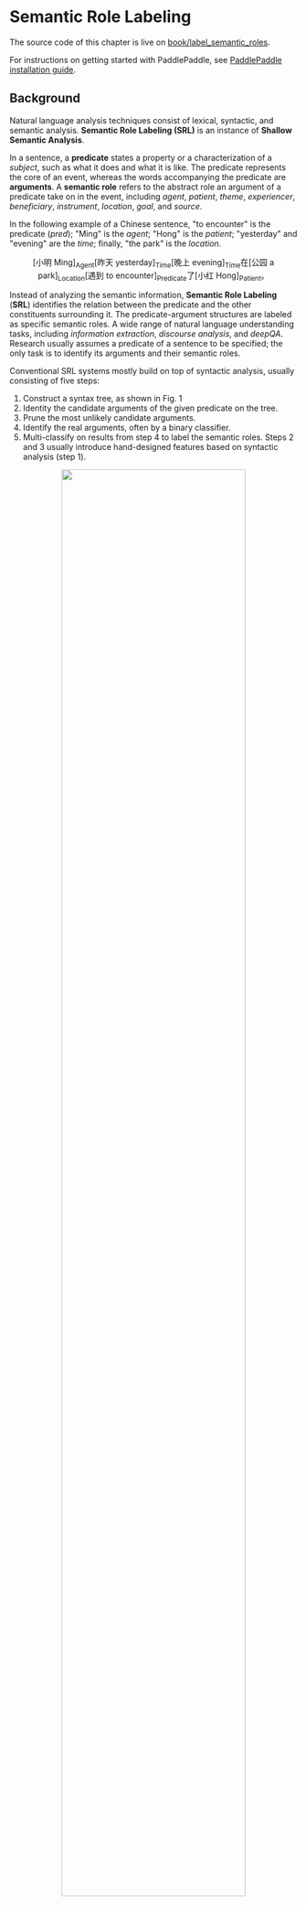 # Semantic Role Labeling

The source code of this chapter is live on [book/label_semantic_roles](https://github.com/PaddlePaddle/book/tree/develop/07.label_semantic_roles).

For instructions on getting started with PaddlePaddle, see [PaddlePaddle installation guide](https://github.com/PaddlePaddle/book/blob/develop/README.md#running-the-book).

## Background

Natural language analysis techniques consist of lexical, syntactic, and semantic analysis. **Semantic Role Labeling (SRL)** is an instance of **Shallow Semantic Analysis**.

In a sentence, a **predicate** states a property or a characterization of a *subject*, such as what it does and what it is like. The predicate represents the core of an event, whereas the words accompanying the predicate are **arguments**. A **semantic role** refers to the abstract role an argument of a predicate take on in the event, including *agent*, *patient*, *theme*, *experiencer*, *beneficiary*, *instrument*, *location*, *goal*, and *source*.

In the following example of a Chinese sentence, "to encounter" is the predicate (*pred*); "Ming" is the *agent*; "Hong" is the *patient*; "yesterday" and "evening" are the *time*; finally, "the park" is the *location*.

$$\mbox{[小明 Ming]}_{\mbox{Agent}}\mbox{[昨天 yesterday]}_{\mbox{Time}}\mbox{[晚上 evening]}_\mbox{Time}\mbox{在[公园 a park]}_{\mbox{Location}}\mbox{[遇到 to encounter]}_{\mbox{Predicate}}\mbox{了[小红 Hong]}_{\mbox{Patient}}\mbox{。}$$

Instead of analyzing the semantic information, **Semantic Role Labeling** (**SRL**) identifies the relation between the predicate and the other constituents surrounding it. The predicate-argument structures are labeled as specific semantic roles. A wide range of natural language understanding tasks, including *information extraction*, *discourse analysis*, and *deepQA*. Research usually assumes a predicate of a sentence to be specified; the only task is to identify its arguments and their semantic roles.

Conventional SRL systems mostly build on top of syntactic analysis, usually consisting of five steps:

1. Construct a syntax tree, as shown in Fig. 1
2. Identity the candidate arguments of the given predicate on the tree.
3. Prune the most unlikely candidate arguments.
4. Identify the real arguments, often by a binary classifier.
5. Multi-classify on results from step 4 to label the semantic roles. Steps 2 and 3 usually introduce hand-designed features based on syntactic analysis (step 1).


<div  align="center">
<img src="image/dependency_parsing_en.png" width = "80%" align=center /><br>
Fig 1. Syntax tree
</div>


However, a complete syntactic analysis requires identifying the relation among all constituents. Thus, the accuracy of SRL is sensitive to the preciseness of the syntactic analysis, making SRL challenging. To reduce its complexity and obtain some information on the syntactic structures, we often use *shallow syntactic analysis* a.k.a. partial parsing or chunking. Unlike complete syntactic analysis, which requires the construction of the complete parsing tree, *Shallow Syntactic Analysis* only requires identifying some independent constituents with relatively simple structures, such as verb phrases (chunk). To avoid difficulties in constructing a syntax tree with high accuracy, some work\[[1](#Reference)\] proposed semantic chunking-based SRL methods, which reduces SRL into a sequence tagging problem. Sequence tagging tasks classify syntactic chunks using **BIO representation**. For syntactic chunks forming role A, its first chunk receives the B-A tag (Begin) and the remaining ones receive the tag I-A (Inside); in the end, the chunks left out receive the tag O.

The BIO representation of above example is shown in Fig.1.

<div  align="center">
<img src="image/bio_example_en.png" width = "90%"  align=center /><br>
Fig 2. BIO representation
</div>

This example illustrates the simplicity of sequence tagging, since

1. It only relies on shallow syntactic analysis, reduces the precision requirement of syntactic analysis;
2. Pruning the candidate arguments is no longer necessary;
3. Arguments are identified and tagged at the same time. Simplifying the workflow reduces the risk of accumulating errors; oftentimes, methods that unify multiple steps boost performance.

In this tutorial, our SRL system is built as an end-to-end system via a neural network. The system takes only text sequences as input, without using any syntactic parsing results or complex hand-designed features. The public dataset [CoNLL-2004 and CoNLL-2005 Shared Tasks](http://www.cs.upc.edu/~srlconll/) is used for the following task: given a sentence with predicates marked, identify the corresponding arguments and their semantic roles through sequence tagging.

## Model

**Recurrent Neural Networks** (*RNN*) are important tools for sequence modeling and have been successfully used in some natural language processing tasks. Unlike feed-forward neural networks, RNNs can model the dependencies between elements of sequences. As a variant of RNNs', LSTMs aim model long-term dependency in long sequences. We have introduced this in [understand_sentiment](https://github.com/PaddlePaddle/book/tree/develop/05.understand_sentiment). In this chapter, we continue to use LSTMs to solve SRL problems.

### Stacked Recurrent Neural Network

*Deep Neural Networks* can extract hierarchical representations. The higher layers can form relatively abstract/complex representations, based on primitive features discovered through the lower layers. Unfolding LSTMs through time results in a deep feed-forward neural network. This is because any computational path between the input at time $k < t$ to the output at time $t$ crosses several nonlinear layers. On the other hand, due to parameter sharing over time, LSTMs are also *shallow*; that is, the computation carried out at each time-step is just a linear transformation. Deep LSTM networks are typically constructed by stacking multiple LSTM layers on top of each other and taking the output from lower LSTM layer at time $t$ as the input of upper LSTM layer at time $t$. Deep, hierarchical neural networks can be efficient at representing some functions and modeling varying-length dependencies\[[2](#Reference)\].


However, in a deep LSTM network, any gradient propagated back in depth needs to traverse a large number of nonlinear steps. As a result, while LSTMs of 4 layers can be trained properly, those with 4-8 have much worse performance. Conventional LSTMs prevent back-propagated errors from vanishing or exploding by introducing shortcut connections to skip the intermediate nonlinear layers. Therefore, deep LSTMs can consider shortcut connections in depth as well.


A single LSTM cell has three operations:

1. input-to-hidden: map input $x$ to the input of the forget gates, input gates, memory cells and output gates by linear transformation (i.e., matrix mapping);
2. hidden-to-hidden: calculate forget gates, input gates, output gates and update memory cell, this is the main part of LSTMs;
3. hidden-to-output: this part typically involves an activation operation on hidden states.

Based on the stacked LSTMs, we add shortcut connections: take the input-to-hidden from the previous layer as a new input and learn another linear transformation.

Fig.3 illustrates the final stacked recurrent neural networks.

<p align="center">  
<img src="./image/stacked_lstm_en.png" width = "40%"  align=center><br>
Fig 3. Stacked Recurrent Neural Networks
</p>

### Bidirectional Recurrent Neural Network

While LSTMs can summarize the history -- all the previous input seen up until now -- they can not see the future. Because most NLP (natural language processing) tasks provide the entirety of sentences, sequential learning can benefit from having the future encoded as well as the history.

To address, we can design a bidirectional recurrent neural network by making a minor modification. A higher LSTM layer can process the sequence in reversed direction with regards to its immediate lower LSTM layer, i.e., deep LSTM layers take turns to train on input sequences from left-to-right and right-to-left. Therefore, LSTM layers at time-step $t$ can see both histories and the future, starting from the second layer. Fig. 4 illustrates the bidirectional recurrent neural networks.


<p align="center">  
<img src="./image/bidirectional_stacked_lstm_en.png" width = "60%" align=center><br>
Fig 4. Bidirectional LSTMs
</p>

Note that, this bidirectional RNNs is different with the one proposed by Bengio et al. in machine translation tasks \[[3](#Reference), [4](#Reference)\]. We will introduce another bidirectional RNNs in the following tasks [machine translation](https://github.com/PaddlePaddle/book/blob/develop/08.machine_translation/README.md)

### Conditional Random Field (CRF)

Typically, a neural network's lower layers learn representations while its very top layer learns the final task. These principles can guide our problem-solving approaches. In SRL tasks, a **Conditional Random Field** (*CRF*) is built on top of the network in order to perform the final prediction to tag sequences. It takes as input the representations provided by the last LSTM layer.


The CRF is an undirected probabilistic graph with nodes denoting random variables and edges denoting dependencies between these variables. In essence, CRFs learn the conditional probability $P(Y|X)$, where $X = (x_1, x_2, ... , x_n)$ are sequences of input and $Y = (y_1, y_2, ... , y_n)$ are label sequences; to decode, simply search through $Y$ for a sequence that maximizes the conditional probability $P(Y|X)$, i.e., $Y^* = \mbox{arg max}_{Y} P(Y | X)$。

Sequence tagging tasks do not assume a lot of conditional independence, because they are only concerned with the input and the output being linear sequences. Thus, the graph model of sequence tagging tasks is usually a simple chain or line, which results in a **Linear-Chain Conditional Random Field**, shown in Fig.5.

<p align="center">  
<img src="./image/linear_chain_crf.png" width = "35%" align=center><br>
Fig 5. Linear Chain Conditional Random Field used in SRL tasks
</p>

By the fundamental theorem of random fields \[[5](#Reference)\], the joint distribution over the label sequence $Y$ given $X$ has the form:

$$p(Y | X) = \frac{1}{Z(X)} \text{exp}\left(\sum_{i=1}^{n}\left(\sum_{j}\lambda_{j}t_{j} (y_{i - 1}, y_{i}, X, i) + \sum_{k} \mu_k s_k (y_i, X, i)\right)\right)$$


where, $Z(X)$ is normalization constant, ${t_j}$ represents the feature functions defined on edges called the *transition feature*, which denotes the transition probabilities from $y_{i-1}$ to $y_i$ given input sequence $X$. ${s_k}$ represents the feature function defined on nodes, called the state feature, denoting the probability of $y_i$ given input sequence $X$. In addition, $\lambda_j$ and $\mu_k$ are weights corresponding to $t_j$ and $s_k$. Alternatively, $t$ and $s$ can be written in the same form that depends on $y_{i - 1}$, $y_i$, $X$, and $i$. Taking its summation over all nodes $i$, we have: $f_{k}(Y, X) = \sum_{i=1}^{n}f_k({y_{i - 1}, y_i, X, i})$, which defines the *feature function* $f$. Thus, $P(Y|X)$ can be written as:

$$p(Y|X, W) = \frac{1}{Z(X)}\text{exp}\sum_{k}\omega_{k}f_{k}(Y, X)$$

where $\omega$ are the weights to the feature function that the CRF learns. While training, given input sequences and label sequences $D = \left[(X_1,  Y_1), (X_2 , Y_2) , ... , (X_N, Y_N)\right]$, by maximum likelihood estimation (**MLE**), we construct the following objective function:


$$\DeclareMathOperator*{\argmax}{arg\,max} L(\lambda, D) = - \text{log}\left(\prod_{m=1}^{N}p(Y_m|X_m, W)\right) + C \frac{1}{2}\lVert W\rVert^{2}$$


This objective function can be solved via back-propagation in an end-to-end manner. While decoding, given input sequences $X$, search for sequence $\bar{Y}$ to maximize the conditional probability $\bar{P}(Y|X)$ via decoding methods (such as *Viterbi*, or [Beam Search Algorithm](https://github.com/PaddlePaddle/book/blob/develop/08.machine_translation/README.md#beam-search-algorithm)).

### Deep Bidirectional LSTM (DB-LSTM) SRL model

Given predicates and a sentence, SRL tasks aim to identify arguments of the given predicate and their semantic roles. If a sequence has $n$ predicates, we will process this sequence $n$ times. Here is the breakdown of a straight-forward model:

1. Construct inputs;
 - input 1: predicate, input 2: sentence
 - expand input 1 into a sequence of the same length with input 2's sentence, using one-hot representation;
2. Convert the one-hot sequences from step 1 to vector sequences via a word embedding's lookup table;
3. Learn the representation of input sequences by taking vector sequences from step 2 as inputs;
4. Take the representation from step 3 as input, label sequence as supervisory signal, and realize sequence tagging tasks.

Here, we propose some improvements by introducing two simple but effective features:

- predicate context (**ctx-p**): A single predicate word may not describe all the predicate information, especially when the same words appear multiple times in a sentence. With the expanded context, the ambiguity can be largely eliminated. Thus, we extract $n$ words before and after predicate to construct a window chunk.

- region mark ($m_r$): The binary marker on a word, $m_r$, takes the value of $1$ when the word is in the predicate context region, and $0$ if not.

After these modifications, the model is as follows, as illustrated in Figure 6:

1. Construct inputs
 - Input 1: word sequence. Input 2: predicate. Input 3: predicate context, extract $n$ words before and after predicate. Input 4: region mark sequence, where an entry is 1 if word is located in the predicate context region, 0 otherwise.
 - expand input 2~3 into sequences with the same length with input 1
2. Convert input 1~4 to vector sequences via word embedding lookup tables; While input 1 and 3 shares the same lookup table, input 2 and 4 have separate lookup tables.
3. Take the four vector sequences from step 2 as inputs to bidirectional LSTMs; Train the LSTMs to update representations.
4. Take the representation from step 3 as input to CRF, label sequence as supervisory signal, and complete sequence tagging tasks.


<div  align="center">  
<img src="image/db_lstm_network_en.png" width = "60%"  align=center /><br>
Fig 6. DB-LSTM for SRL tasks
</div>

## Data Preparation

In the tutorial, we use [CoNLL 2005](http://www.cs.upc.edu/~srlconll/) SRL task open dataset as an example. Note that the training set and development set of the CoNLL 2005 SRL task are not free to download after the competition. Currently, only the test set can be obtained, including 23 sections of the Wall Street Journal and three sections of the Brown corpus. In this tutorial, we use the WSJ corpus as the training dataset to explain the model. However, since the training set is small, for a usable neural network SRL system, please consider paying for the full corpus.

The original data includes a variety of information such as POS tagging, naming entity recognition, syntax tree, etc. In this tutorial, we only use the data under `test.wsj/words/` (text sequence) and `test.wsj/props/` (label results). The data directory used in this tutorial is as follows:

```text
conll05st-release/
└── test.wsj
    ├── props  # 标注结果
    └── words  # 输入文本序列
```

The annotation information is derived from the results of Penn TreeBank\[[7](#references)\] and PropBank \[[8](# references)\]. The labeling of the PropBank is different from the labeling methods mentioned before, but shares with it the same underlying principle. For descriptions of the labeling, please refer to the paper \[[9](#references)\].

The raw data needs to be preprocessed into formats that PaddlePaddle can handle. The preprocessing consists of the following steps:

1. Merge the text sequence and the tag sequence into the same record;
2. If a sentence contains $n$ predicates, the sentence will be processed $n$ times into $n$ separate training samples, each sample with a different predicate;
3. Extract the predicate context and construct the predicate context region marker;
4. Construct the markings in BIO format;
5. Obtain the integer index corresponding to the word according to the dictionary.

```python
# import paddle.v2.dataset.conll05 as conll05
# conll05.corpus_reader does step 1 and 2 as mentioned above.
# conll05.reader_creator does step 3 to 5.
# conll05.test gets preprocessed training instances.
```

After preprocessing, a training sample contains nine features, namely: word sequence, predicate, predicate context (5 columns), region mark sequence, label sequence. The following table is an example of a training sample.

| word sequence | predicate | predicate context（5 columns） | region mark sequence | label sequence|
|---|---|---|---|---|
| A | set | n't been set . × | 0 | B-A1 |
| record | set | n't been set . × | 0 | I-A1 |
| date | set | n't been set . × | 0 | I-A1 |
| has | set | n't been set . × | 0 | O |
| n't | set | n't been set . × | 1 | B-AM-NEG |
| been | set | n't been set . × | 1 | O |
| set | set | n't been set . × | 1 | B-V |
| . | set | n't been set . × | 1 | O |

In addition to the data, we provide following resources:

| filename | explanation |
|---|---|
| word_dict | dictionary of input sentences, total 44068 words |
| label_dict | dictionary of labels, total 106 labels |
| predicate_dict | predicate dictionary, total 3162 predicates |
| emb | a pre-trained word vector lookup table, 32-dimentional |

We trained a language model on the English Wikipedia to get a word vector lookup table used to initialize the SRL model. While training the SRL model, the word vector lookup table is no longer updated. To learn more about the language model and the word vector lookup table, please refer to the tutorial [word vector](https://github.com/PaddlePaddle/book/blob/develop/04.word2vec/README.md). There are 995,000,000 tokens in the training corpus, and the dictionary size is 4900,000 words. In the CoNLL 2005 training corpus, 5% of the words are not in the 4900,000 words, and we see them all as unknown words, represented by `<unk>`.

Here we fetch the dictionary, and print its size:

```python
import math
import numpy as np
import paddle.v2 as paddle
import paddle.v2.dataset.conll05 as conll05
import paddle.v2.evaluator as evaluator

paddle.init(use_gpu=False, trainer_count=1)

word_dict, verb_dict, label_dict = conll05.get_dict()
word_dict_len = len(word_dict)
label_dict_len = len(label_dict)
pred_len = len(verb_dict)

print word_dict_len
print label_dict_len
print pred_len
```

## Model Configuration

- Define input data dimensions and model hyperparameters.

```python
mark_dict_len = 2    # value range of region mark. Region mark is either 0 or 1, so range is 2
word_dim = 32        # word vector dimension
mark_dim = 5         # adjacent dimension
hidden_dim = 512     # the dimension of LSTM hidden layer vector is 128 (512/4)
depth = 8            # depth of stacked LSTM

# There are 9 features per sample, so we will define 9 data layers.
# They type for each layer is integer_value_sequence.
def d_type(value_range):
    return paddle.data_type.integer_value_sequence(value_range)

# word sequence
word = paddle.layer.data(name='word_data', type=d_type(word_dict_len))
# predicate
predicate = paddle.layer.data(name='verb_data', type=d_type(pred_len))

# 5 features for predicate context
ctx_n2 = paddle.layer.data(name='ctx_n2_data', type=d_type(word_dict_len))
ctx_n1 = paddle.layer.data(name='ctx_n1_data', type=d_type(word_dict_len))
ctx_0 = paddle.layer.data(name='ctx_0_data', type=d_type(word_dict_len))
ctx_p1 = paddle.layer.data(name='ctx_p1_data', type=d_type(word_dict_len))
ctx_p2 = paddle.layer.data(name='ctx_p2_data', type=d_type(word_dict_len))

# region marker sequence
mark = paddle.layer.data(name='mark_data', type=d_type(mark_dict_len))

# label sequence
target = paddle.layer.data(name='target', type=d_type(label_dict_len))
```

Note that `hidden_dim = 512` means a LSTM hidden vector of 128 dimension (512/4). Please refer to PaddlePaddle's official documentation for detail: [lstmemory](http://www.paddlepaddle.org/doc/ui/api/trainer_config_helpers/layers.html#lstmemory)。

- Transform the word sequence itself, the predicate, the predicate context, and the region mark sequence into embedded vector sequences.

```python  

# Since word vectorlookup table is pre-trained, we won't update it this time.
# is_static being True prevents updating the lookup table during training.
emb_para = paddle.attr.Param(name='emb', initial_std=0., is_static=True)
# hyperparameter configurations
default_std = 1 / math.sqrt(hidden_dim) / 3.0
std_default = paddle.attr.Param(initial_std=default_std)
std_0 = paddle.attr.Param(initial_std=0.)

predicate_embedding = paddle.layer.embedding(
    size=word_dim,
    input=predicate,
    param_attr=paddle.attr.Param(
        name='vemb', initial_std=default_std))
mark_embedding = paddle.layer.embedding(
    size=mark_dim, input=mark, param_attr=std_0)

word_input = [word, ctx_n2, ctx_n1, ctx_0, ctx_p1, ctx_p2]
emb_layers = [
    paddle.layer.embedding(
        size=word_dim, input=x, param_attr=emb_para) for x in word_input
]
emb_layers.append(predicate_embedding)
emb_layers.append(mark_embedding)
```

- 8 LSTM units are trained through alternating left-to-right / right-to-left order denoted by the variable `reverse`.

```python  
hidden_0 = paddle.layer.mixed(
    size=hidden_dim,
    bias_attr=std_default,
    input=[
        paddle.layer.full_matrix_projection(
            input=emb, param_attr=std_default) for emb in emb_layers
    ])

mix_hidden_lr = 1e-3
lstm_para_attr = paddle.attr.Param(initial_std=0.0, learning_rate=1.0)
hidden_para_attr = paddle.attr.Param(
    initial_std=default_std, learning_rate=mix_hidden_lr)

lstm_0 = paddle.layer.lstmemory(
    input=hidden_0,
    act=paddle.activation.Relu(),
    gate_act=paddle.activation.Sigmoid(),
    state_act=paddle.activation.Sigmoid(),
    bias_attr=std_0,
    param_attr=lstm_para_attr)

# stack L-LSTM and R-LSTM with direct edges
input_tmp = [hidden_0, lstm_0]

for i in range(1, depth):
    mix_hidden = paddle.layer.mixed(
        size=hidden_dim,
        bias_attr=std_default,
        input=[
            paddle.layer.full_matrix_projection(
                input=input_tmp[0], param_attr=hidden_para_attr),
            paddle.layer.full_matrix_projection(
                input=input_tmp[1], param_attr=lstm_para_attr)
        ])

    lstm = paddle.layer.lstmemory(
        input=mix_hidden,
        act=paddle.activation.Relu(),
        gate_act=paddle.activation.Sigmoid(),
        state_act=paddle.activation.Sigmoid(),
        reverse=((i % 2) == 1),
        bias_attr=std_0,
        param_attr=lstm_para_attr)

    input_tmp = [mix_hidden, lstm]
```

- In PaddlePaddle, state features and transition features of a CRF are implemented by a fully connected layer and a CRF layer seperately. The fully connected layer with linear activation learns the state features, here we use paddle.layer.mixed (paddle.layer.fc can be uesed as well), and the CRF layer in PaddlePaddle: paddle.layer.crf only learns the transition features, which is a cost layer and is the last layer of the network. paddle.layer.crf outputs the log probability of true tag sequence as the cost by given the input sequence and it requires the true tag sequence as target in the learning process.

```python

# The output of the top LSTM unit and its input are feed into a fully connected layer,
# size of which equals to size of tag labels.
# The fully connected layer learns the state features

feature_out = paddle.layer.mixed(
    size=label_dict_len,
    bias_attr=std_default,
    input=[
        paddle.layer.full_matrix_projection(
            input=input_tmp[0], param_attr=hidden_para_attr),
        paddle.layer.full_matrix_projection(
            input=input_tmp[1], param_attr=lstm_para_attr)], )

crf_cost = paddle.layer.crf(
    size=label_dict_len,
    input=feature_out,
    label=target,
    param_attr=paddle.attr.Param(
        name='crfw',
        initial_std=default_std,
        learning_rate=mix_hidden_lr))
```

- The CRF decoding layer is used for evaluation and inference. It shares weights with CRF layer.  The sharing of parameters among multiple layers is specified by using the same parameter name in these layers. If true tag sequence is provided in training process, `paddle.layer.crf_decoding` calculates labelling error for each input token and `evaluator.sum` sum the error over the entire sequence. Otherwise, `paddle.layer.crf_decoding`  generates the labelling tags.

```python
crf_dec = paddle.layer.crf_decoding(
   size=label_dict_len,
   input=feature_out,
   label=target,
   param_attr=paddle.attr.Param(name='crfw'))
evaluator.sum(input=crf_dec)
```

## Train model

### Create Parameters

All necessary parameters will be traced created given output layers that we need to use.

```python
parameters = paddle.parameters.create(crf_cost)
```

We can print out parameter name. It will be generated if not specified.

```python
print parameters.keys()
```

Now we load the pre-trained word lookup tables from word embeddings trained on the English language Wikipedia.

```python
def load_parameter(file_name, h, w):
    with open(file_name, 'rb') as f:
        f.read(16)
        return np.fromfile(f, dtype=np.float32).reshape(h, w)
parameters.set('emb', load_parameter(conll05.get_embedding(), 44068, 32))
```

### Create Trainer

We will create trainer given model topology, parameters, and optimization method. We will use the most basic **SGD** method, which is a momentum optimizer with 0 momentum. Meanwhile, we will set learning rate and regularization.

```python
optimizer = paddle.optimizer.Momentum(
    momentum=0,
    learning_rate=1e-3,
    regularization=paddle.optimizer.L2Regularization(rate=8e-4),
    model_average=paddle.optimizer.ModelAverage(
        average_window=0.5, max_average_window=10000), )

trainer = paddle.trainer.SGD(cost=crf_cost,
                             parameters=parameters,
                             update_equation=optimizer,
                             extra_layers=crf_dec)
```

### Trainer

As mentioned in data preparation section, we will use CoNLL 2005 test corpus as the training data set. `conll05.test()` outputs one training instance at a time. It is shuffled and batched into mini batches, and used as input.

```python
reader = paddle.batch(
    paddle.reader.shuffle(
        conll05.test(), buf_size=8192), batch_size=2)
```

`feeding` is used to specify the correspondence between data instance and data layer. For example, according to following `feeding`, the 0th column of data instance produced by`conll05.test()` is matched to the data layer named `word_data`.

```python
feeding = {
    'word_data': 0,
    'ctx_n2_data': 1,
    'ctx_n1_data': 2,
    'ctx_0_data': 3,
    'ctx_p1_data': 4,
    'ctx_p2_data': 5,
    'verb_data': 6,
    'mark_data': 7,
    'target': 8
}
```

`event_handler` can be used as callback for training events, it will be used as an argument for the `train` method. Following `event_handler` prints cost during training.

```python
def event_handler(event):
    if isinstance(event, paddle.event.EndIteration):
        if event.batch_id and event.batch_id % 10 == 0:
            print "Pass %d, Batch %d, Cost %f, %s" % (
                event.pass_id, event.batch_id, event.cost, event.metrics)
        if event.batch_id % 400 == 0:
            result = trainer.test(reader=reader, feeding=feeding)
            print "\nTest with Pass %d, Batch %d, %s" % (event.pass_id, event.batch_id, result.metrics)

    if isinstance(event, paddle.event.EndPass):
        # save parameters
        with open('params_pass_%d.tar' % event.pass_id, 'w') as f:
            parameters.to_tar(f)

        result = trainer.test(reader=reader, feeding=feeding)
        print "\nTest with Pass %d, %s" % (event.pass_id, result.metrics)
```

`trainer.train` will train the model.

```python
trainer.train(
    reader=reader,
    event_handler=event_handler,
    num_passes=10000,
    feeding=feeding)
```

### Application

Aftern training is done, we need to select an optimal model based one performance index to do inference. In this task, one can simply select the model with the least number of marks on the test set. The `paddle.layer.crf_decoding` layer is used in the inference, but its inputs does not include the ground truth label.

```python
predict = paddle.layer.crf_decoding(
    size=label_dict_len,
    input=feature_out,
    param_attr=paddle.attr.Param(name='crfw'))
```

Here, using one testing sample as an example.

```python
test_creator = paddle.dataset.conll05.test()
test_data = []
for item in test_creator():
    test_data.append(item[0:8])
    if len(test_data) == 1:
        break
```

The inference interface `paddle.infer` returns the index of predicting labels. Then printing the tagging results based dictionary `labels_reverse`.


```python
labs = paddle.infer(
    output_layer=predict, parameters=parameters, input=test_data, field='id')
assert len(labs) == len(test_data[0][0])
labels_reverse={}
for (k,v) in label_dict.items():
    labels_reverse[v]=k
pre_lab = [labels_reverse[i] for i in labs]
print pre_lab
```

## Conclusion

Semantic Role Labeling is an important intermediate step in a wide range of natural language processing tasks. In this tutorial, we use SRL as an example to illustrate using PaddlePaddle to do sequence tagging tasks. The models proposed are from our published paper\[[10](#Reference)\]. We only use test data for illustration since the training data on the CoNLL 2005 dataset is not completely public. This aims to propose an end-to-end neural network model with fewer dependencies on natural language processing tools but is comparable, or even better than traditional models in terms of performance. Please check out our paper for more information and discussions.

## Reference
1. Sun W, Sui Z, Wang M, et al. [Chinese semantic role labeling with shallow parsing](http://www.aclweb.org/anthology/D09-1#page=1513)[C]//Proceedings of the 2009 Conference on Empirical Methods in Natural Language Processing: Volume 3-Volume 3. Association for Computational Linguistics, 2009: 1475-1483.
2. Pascanu R, Gulcehre C, Cho K, et al. [How to construct deep recurrent neural networks](https://arxiv.org/abs/1312.6026)[J]. arXiv preprint arXiv:1312.6026, 2013.
3. Cho K, Van Merriënboer B, Gulcehre C, et al. [Learning phrase representations using RNN encoder-decoder for statistical machine translation](https://arxiv.org/abs/1406.1078)[J]. arXiv preprint arXiv:1406.1078, 2014.
4. Bahdanau D, Cho K, Bengio Y. [Neural machine translation by jointly learning to align and translate](https://arxiv.org/abs/1409.0473)[J]. arXiv preprint arXiv:1409.0473, 2014.
5. Lafferty J, McCallum A, Pereira F. [Conditional random fields: Probabilistic models for segmenting and labeling sequence data](http://www.jmlr.org/papers/volume15/doppa14a/source/biblio.bib.old)[C]//Proceedings of the eighteenth international conference on machine learning, ICML. 2001, 1: 282-289.
6. 李航. 统计学习方法[J]. 清华大学出版社, 北京, 2012.
7. Marcus M P, Marcinkiewicz M A, Santorini B. [Building a large annotated corpus of English: The Penn Treebank](http://repository.upenn.edu/cgi/viewcontent.cgi?article=1246&context=cis_reports)[J]. Computational linguistics, 1993, 19(2): 313-330.
8. Palmer M, Gildea D, Kingsbury P. [The proposition bank: An annotated corpus of semantic roles](http://www.mitpressjournals.org/doi/pdfplus/10.1162/0891201053630264)[J]. Computational linguistics, 2005, 31(1): 71-106.
9. Carreras X, Màrquez L. [Introduction to the CoNLL-2005 shared task: Semantic role labeling](http://www.cs.upc.edu/~srlconll/st05/papers/intro.pdf)[C]//Proceedings of the Ninth Conference on Computational Natural Language Learning. Association for Computational Linguistics, 2005: 152-164.
10. Zhou J, Xu W. [End-to-end learning of semantic role labeling using recurrent neural networks](http://www.aclweb.org/anthology/P/P15/P15-1109.pdf)[C]//Proceedings of the Annual Meeting of the Association for Computational Linguistics. 2015.

<br/>
This tutorial is contributed by <a xmlns:cc="http://creativecommons.org/ns#" href="http://book.paddlepaddle.org" property="cc:attributionName" rel="cc:attributionURL">PaddlePaddle</a>, and licensed under a <a rel="license" href="http://creativecommons.org/licenses/by-sa/4.0/">Creative Commons Attribution-ShareAlike 4.0 International License</a>.
